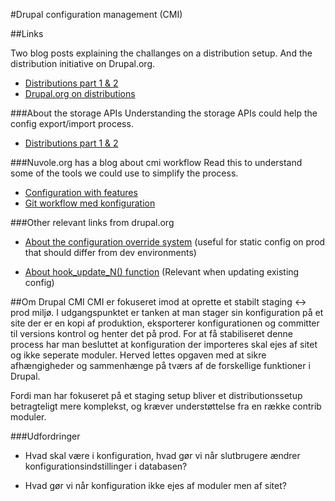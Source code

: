 #Drupal configuration management (CMI)

##Links

Two blog posts explaining the challanges on a distribution setup. And the distribution initiative on Drupal.org.

* [Distributions part 1 & 2](http://chocolatelilyweb.ca/blog/drupal-8-configuration-management-what-about-small-sites-and-distributions)
* [Drupal.org on distributions](https://www.drupal.org/node/2414523)

###About the storage APIs
Understanding the storage APIs could help the config export/import process.

* [Distributions part 1 & 2](https://www.chapterthree.com//blog/principles-configuration-management-part-one)

###Nuvole.org has a blog about cmi workflow
Read this to understand some of the tools we could use to simplify the process.

* [Configuration with features](http://nuvole.org/blog/2015/apr/27/drupal-8-configuration-management-features)
* [Git workflow med konfiguration](http://nuvole.org/blog/2014/aug/20/git-workflow-managing-drupal-8-configuration)

###Other relevant links from drupal.org

* [About the configuration override system](https://www.drupal.org/node/1928898)
(useful for static config on prod that should differ from dev environments)

* [About hook\_update\_N() function](https://www.drupal.org/node/2535316#update-hook) (Relevant when updating existing config)

##Om Drupal CMI
CMI er fokuseret imod at oprette et stabilt staging <-> prod miljø.
I udgangspunktet er tanken at man stager sin konfiguration på et site der er en kopi af produktion, eksporterer konfigurationen og committer til versions kontrol og henter det på prod. For at få stabiliseret denne process har man besluttet at konfiguration der importeres skal ejes af sitet og ikke seperate moduler. Herved lettes opgaven med at sikre afhængigheder og sammenhænge på tværs af de forskellige funktioner i Drupal.

Fordi man har fokuseret på et staging setup bliver et distributionssetup betragteligt mere komplekst, og kræver understøttelse fra en række contrib moduler.


###Udfordringer
- Hvad skal være i konfiguration, hvad gør vi når slutbrugere ændrer konfigurationsindstillinger i databasen?

- Hvad gør vi når konfiguration ikke ejes af moduler men af sitet?